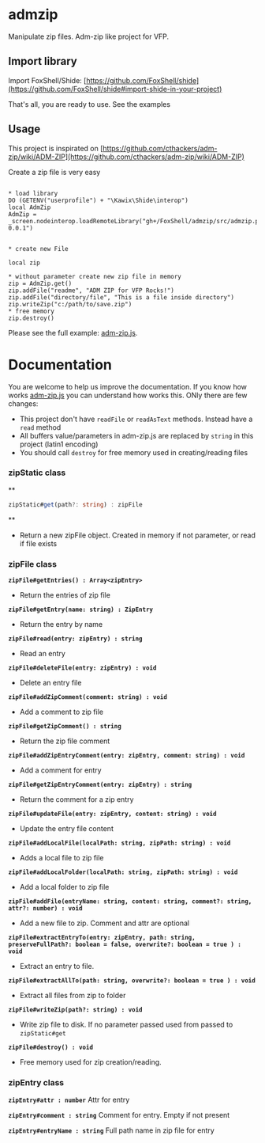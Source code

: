 # admzip
Manipulate zip files. Adm-zip like project for VFP.


## Import library

Import FoxShell/Shide: [https://github.com/FoxShell/shide](https://github.com/FoxShell/shide#import-shide-in-your-project)

That's all, you are ready to use. See the examples


## Usage

This project is inspirated on [https://github.com/cthackers/adm-zip/wiki/ADM-ZIP](https://github.com/cthackers/adm-zip/wiki/ADM-ZIP)

Create a zip file is very easy
```harbour

* load library
DO (GETENV("userprofile") + "\Kawix\Shide\interop")
local AdmZip
AdmZip = _screen.nodeinterop.loadRemoteLibrary("gh+/FoxShell/admzip/src/admzip.prg|admzip-0.0.1")


* create new File 

local zip

* without parameter create new zip file in memory
zip = AdmZip.get()
zip.addFile("readme", "ADM ZIP for VFP Rocks!")
zip.addFile("directory/file", "This is a file inside directory")
zip.writeZip("c:/path/to/save.zip")
* free memory
zip.destroy()
```

Please see the full example: [adm-zip.js](./examples/zip-create-read.prg). 


# Documentation

You are welcome to help us improve the documentation. If you know how works [adm-zip.js](./examples/zip-create-read.prg) you can understand how works this.
ONly there are few changes: 

- This project don't have ```readFile``` or ```readAsText``` methods. Instead have a ```read``` method
- All buffers value/parameters in adm-zip.js are replaced by ```string``` in this project (latin1 encoding)
- You should call ```destroy``` for free memory used in creating/reading files



### zipStatic class 

**
```typescript 
zipStatic#get(path?: string) : zipFile
```
**
- Return a new zipFile object. Created in memory if not parameter, or read if file exists

### zipFile class

**```zipFile#getEntries() : Array<zipEntry>```**
- Return the entries of zip file

**```zipFile#getEntry(name: string) : ZipEntry```**
- Return the entry by name

**```zipFile#read(entry: zipEntry) : string```**
- Read an entry

**```zipFile#deleteFile(entry: zipEntry) : void```**
- Delete an entry file

**```zipFile#addZipComment(comment: string) : void```**
- Add a comment to zip file

**```zipFile#getZipComment() : string```**
- Return the zip file comment

**```zipFile#addZipEntryComment(entry: zipEntry, comment: string) : void```**
- Add a comment for entry 

**```zipFile#getZipEntryComment(entry: zipEntry) : string```**
- Return the comment for a zip entry 

**```zipFile#updateFile(entry: zipEntry, content: string) : void```**
- Update the entry file content


**```zipFile#addLocalFile(localPath: string, zipPath: string) : void```**
- Adds a local file to zip file

**```zipFile#addLocalFolder(localPath: string, zipPath: string) : void```**
- Add a local folder to zip file

**```zipFile#addFile(entryName: string, content: string, comment?: string, attr?: number) : void```**
- Add a new file to zip. Comment and attr are optional

**```zipFile#extractEntryTo(entry: zipEntry, path: string, preserveFullPath?: boolean = false, overwrite?: boolean = true ) : void```**
- Extract an entry to file. 

**```zipFile#extractAllTo(path: string, overwrite?: boolean = true ) : void```**
- Extract all files from zip to folder

**```zipFile#writeZip(path?: string) : void```**
- Write zip file to disk. If no parameter passed used from passed to ```zipStatic#get```

**```zipFile#destroy() : void```**
- Free memory used for zip creation/reading.


### zipEntry class

**```zipEntry#attr : number```**
Attr for entry

**```zipEntry#comment : string```**
Comment for entry. Empty if not present

**```zipEntry#entryName : string```** 
Full path name in zip file for entry















